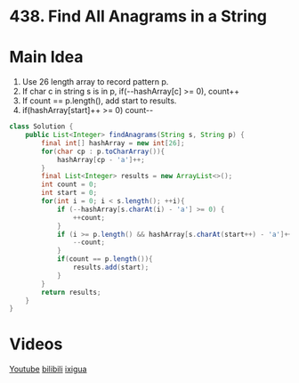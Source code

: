 # 438. Find All Anagrams in a String

# Main Idea
1. Use 26 length array to record pattern p.
2. If char c in string s is in p, if(--hashArray[c] >= 0), count++
3. If count == p.length(), add start to results.
4. if(hashArray[start]++ >= 0) count--

```java
class Solution {
    public List<Integer> findAnagrams(String s, String p) {
        final int[] hashArray = new int[26];
        for(char cp : p.toCharArray()){
            hashArray[cp - 'a']++;
        }
        final List<Integer> results = new ArrayList<>();
        int count = 0;
        int start = 0;
        for(int i = 0; i < s.length(); ++i){
            if (--hashArray[s.charAt(i) - 'a'] >= 0) {
                ++count;
            }
            if (i >= p.length() && hashArray[s.charAt(start++) - 'a']++ >= 0) {
                --count;
            }
            if(count == p.length()){
                results.add(start);
            }
        }
        return results;
    }
}
```

# Videos
[Youtube](https://www.youtube.com/watch?v=1z76HBe9hSE)
[bilibili](https://www.bilibili.com/video/BV1rP4y1N7jQ/)
[ixigua](https://www.ixigua.com/i7060049647506719266/)